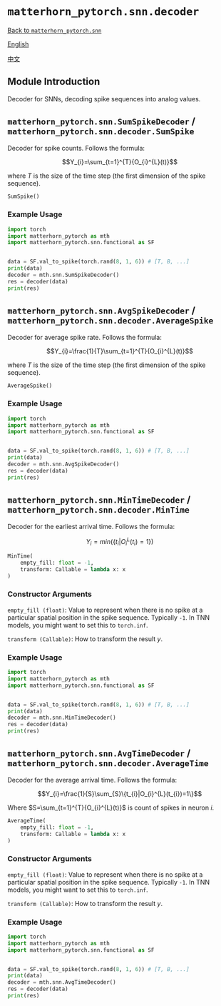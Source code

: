 # `matterhorn_pytorch.snn.decoder`

[Back to `matterhorn_pytorch.snn`](./README.md)

[English](../../en_us/snn/9_decoder.md)

[中文](../../zh_cn/snn/9_decoder.md)

## Module Introduction

Decoder for SNNs, decoding spike sequences into analog values.

## `matterhorn_pytorch.snn.SumSpikeDecoder` / `matterhorn_pytorch.snn.decoder.SumSpike`

Decoder for spike counts. Follows the formula:

$$Y_{i}=\sum_{t=1}^{T}{O_{i}^{L}(t)}$$

where $T$ is the size of the time step (the first dimension of the spike sequence).

```python
SumSpike()
```

### Example Usage

```python
import torch
import matterhorn_pytorch as mth
import matterhorn_pytorch.snn.functional as SF


data = SF.val_to_spike(torch.rand(8, 1, 6)) # [T, B, ...]
print(data)
decoder = mth.snn.SumSpikeDecoder()
res = decoder(data)
print(res)
```

## `matterhorn_pytorch.snn.AvgSpikeDecoder` / `matterhorn_pytorch.snn.decoder.AverageSpike`

Decoder for average spike rate. Follows the formula:

$$Y_{i}=\frac{1}{T}\sum_{t=1}^{T}{O_{i}^{L}(t)}$$

where $T$ is the size of the time step (the first dimension of the spike sequence).

```python
AverageSpike()
```

### Example Usage

```python
import torch
import matterhorn_pytorch as mth
import matterhorn_pytorch.snn.functional as SF


data = SF.val_to_spike(torch.rand(8, 1, 6)) # [T, B, ...]
print(data)
decoder = mth.snn.AvgSpikeDecoder()
res = decoder(data)
print(res)
```

## `matterhorn_pytorch.snn.MinTimeDecoder` / `matterhorn_pytorch.snn.decoder.MinTime`

Decoder for the earliest arrival time. Follows the formula:

$$Y_{i}=min(\{t_{i}|O_{i}^{L}(t_{i})=1\})$$

```python
MinTime(
    empty_fill: float = -1,
    transform: Callable = lambda x: x
)
```

### Constructor Arguments

`empty_fill (float)`: Value to represent when there is no spike at a particular spatial position in the spike sequence. Typically `-1`. In TNN models, you might want to set this to `torch.inf`.

`transform (Callable)`: How to transform the result $y$.

### Example Usage

```python
import torch
import matterhorn_pytorch as mth
import matterhorn_pytorch.snn.functional as SF


data = SF.val_to_spike(torch.rand(8, 1, 6)) # [T, B, ...]
print(data)
decoder = mth.snn.MinTimeDecoder()
res = decoder(data)
print(res)
```

## `matterhorn_pytorch.snn.AvgTimeDecoder` / `matterhorn_pytorch.snn.decoder.AverageTime`

Decoder for the average arrival time. Follows the formula:

$$Y_{i}=\frac{1}{S}\sum_{S}\{t_{i}|O_{i}^{L}(t_{i})=1\}$$

Where $S=\sum_{t=1}^{T}{O_{i}^{L}(t)}$ is count of spikes in neuron $i$.

```python
AverageTime(
    empty_fill: float = -1,
    transform: Callable = lambda x: x
)
```

### Constructor Arguments

`empty_fill (float)`: Value to represent when there is no spike at a particular spatial position in the spike sequence. Typically `-1`. In TNN models, you might want to set this to `torch.inf`.

`transform (Callable)`: How to transform the result $y$.

### Example Usage

```python
import torch
import matterhorn_pytorch as mth
import matterhorn_pytorch.snn.functional as SF


data = SF.val_to_spike(torch.rand(8, 1, 6)) # [T, B, ...]
print(data)
decoder = mth.snn.AvgTimeDecoder()
res = decoder(data)
print(res)
```